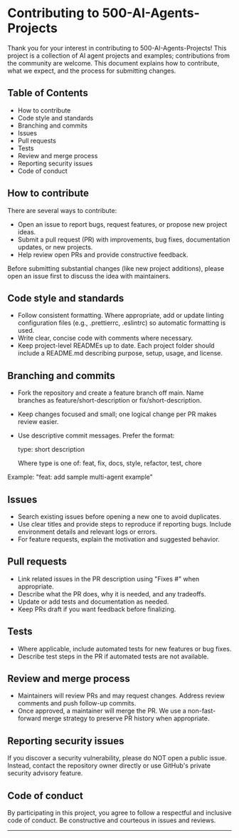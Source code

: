 # Contributing to 500-AI-Agents-Projects

Thank you for your interest in contributing to 500-AI-Agents-Projects! This project is a collection of AI agent projects and examples; contributions from the community are welcome. This document explains how to contribute, what we expect, and the process for submitting changes.

## Table of Contents

- How to contribute
- Code style and standards
- Branching and commits
- Issues
- Pull requests
- Tests
- Review and merge process
- Reporting security issues
- Code of conduct

## How to contribute

There are several ways to contribute:

- Open an issue to report bugs, request features, or propose new project ideas.
- Submit a pull request (PR) with improvements, bug fixes, documentation updates, or new projects.
- Help review open PRs and provide constructive feedback.

Before submitting substantial changes (like new project additions), please open an issue first to discuss the idea with maintainers.

## Code style and standards

- Follow consistent formatting. Where appropriate, add or update linting configuration files (e.g., .prettierrc, .eslintrc) so automatic formatting is used.
- Write clear, concise code with comments where necessary.
- Keep project-level READMEs up to date. Each project folder should include a README.md describing purpose, setup, usage, and license.

## Branching and commits

- Fork the repository and create a feature branch off main. Name branches as feature/short-description or fix/short-description.
- Keep changes focused and small; one logical change per PR makes review easier.
- Use descriptive commit messages. Prefer the format:

  type: short description

  Where type is one of: feat, fix, docs, style, refactor, test, chore

Example: "feat: add sample multi-agent example"

## Issues

- Search existing issues before opening a new one to avoid duplicates.
- Use clear titles and provide steps to reproduce if reporting bugs. Include environment details and relevant logs or errors.
- For feature requests, explain the motivation and suggested behavior.

## Pull requests

- Link related issues in the PR description using "Fixes #<issue-number>" when appropriate.
- Describe what the PR does, why it is needed, and any tradeoffs.
- Update or add tests and documentation as needed.
- Keep PRs draft if you want feedback before finalizing.

## Tests

- Where applicable, include automated tests for new features or bug fixes.
- Describe test steps in the PR if automated tests are not available.

## Review and merge process

- Maintainers will review PRs and may request changes. Address review comments and push follow-up commits.
- Once approved, a maintainer will merge the PR. We use a non-fast-forward merge strategy to preserve PR history when appropriate.

## Reporting security issues

If you discover a security vulnerability, please do NOT open a public issue. Instead, contact the repository owner directly or use GitHub's private security advisory feature.

## Code of conduct

By participating in this project, you agree to follow a respectful and inclusive code of conduct. Be constructive and courteous in issues and reviews.

---